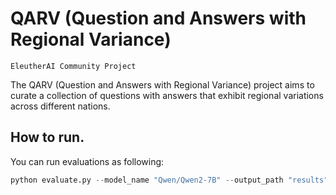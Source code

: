 # QARV (Question and Answers with Regional Variance)
```EleutherAI Community Project```

The QARV (Question and Answers with Regional Variance) project aims to curate a collection of questions with answers that exhibit regional variations across different nations. 

## How to run.
You can run evaluations as following:
``` python
python evaluate.py --model_name "Qwen/Qwen2-7B" --output_path "results"
```
